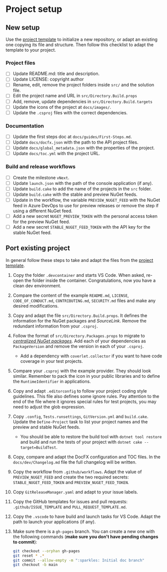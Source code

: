 # Project setup

## New setup

Use the [project template](https://github.com/pleonex/template-csharp) to
initialize a new repository, or adapt an existing one copying its file and
structure. Then follow this checklist to adapt the template to your project.

### Project files

- [ ] Update README.md: title and description.
- [ ] Update LICENSE: copyright author
- [ ] Rename, edit, remove the project folders inside `src/` and the solution
      file.
- [ ] Edit the project name and URL in `src/Directory.Build.props`
- [ ] Add, remove, update dependencies in `src/Directory.Build.targets`
- [ ] Update the icons of the project at `docs/images/`.
- [ ] Update the `.csproj` files with the correct dependencies.

### Documentation

- [ ] Update the first steps doc at `docs/guides/First-Steps.md`.
- [ ] Update `docs/docfx.json` with the path to the API project files.
- [ ] Update `docs/global_metadata.json` with the properties of the project.
- [ ] Update `docs/toc.yml` with the project URL.

### Build and release workflows

- [ ] Create the milestone `vNext`.
- [ ] Update `launch.json` with the path of the console application (if any).
- [ ] Update `build.cake` to add the name of the projects in the `src` folder.
- [ ] Update `build.cake` with the stable and preview NuGet feeds.
- [ ] Update in the workflow, the variable `PREVIEW_NUGET_FEED` with the NuGet
      feed in Azure DevOps to use for preview releases or remove the step if
      using a different NuGet feed.
- [ ] Add a new secret `NUGET_PREVIEW_TOKEN` with the personal access token for
      the preview NuGet feed.
- [ ] Add a new secret `STABLE_NUGET_FEED_TOKEN` with the API key for the stable
      NuGet feed.

## Port existing project

In general follow these steps to take and adapt the files from the
[project template](https://github.com/pleonex/template-csharp).

1. Copy the folder `.devcontainer` and starts VS Code. When asked, re-open the
   folder inside the container. Congratulations, now you have a clean dev
   environment.

2. Compare the content of the example `README.md`, `LICENSE`,
   `CODE_OF_CONDUCT.md`, `CONTRIBUTING.md`, `SECURITY.md` files and make any
   desired modifications.

3. Copy and adapt the file `src/Directory.Build.props`. It defines the
   information for the NuGet packages and _SourceLink_. Remove the redundant
   information from your `.csproj`.

4. Follow the format of `src/Directory.Packages.props` to migrate to
   [_centralized NuGet packages_](https://github.com/NuGet/Home/wiki/Centrally-managing-NuGet-package-versions).
   Add each of your dependencies as `PackageVersion` and remove the version in
   each of your `.csproj`.

   - Add a dependency with `coverlet.collector` if you want to have code
     coverage in your test projects.

5. Compare your `.csproj` with the example provider. They should look similar.
   Remember to pack the icon in your public libraries and to define the
   `RuntimeIdentifier` in applications.

6. Copy and adapt `.editorconfig` to follow your project coding style
   guidelines. This file also defines some ignore rules. Pay attention to the
   end of the file where it ignores special rules for test projects, you may
   need to adjust the glob expression.

7. Copy `.config`, `Tests.runsettings`, `GitVersion.yml` and `build.cake`.
   Update the `Define-Project` task to list your project names and the preview
   and stable NuGet feeds.

   - You should be able to restore the build tool with `dotnet tool restore` and
     build and run the tests of your project with
     `dotnet cake --target=BuildTest`.

8. Copy, compare and adapt the DocFX configuration and TOC files. In the
   `docs/dev/Changelog.md` file the full changelog will be written.

9. Copy the workflow from `.github/workflows`. Adapt the value of
   `PREVIEW_NUGET_FEED` and create the two required secrets:
   `STABLE_NUGET_FEED_TOKEN` and `PREVIEW_NUGET_FEED_TOKEN`.

10. Copy `GitReleaseManager.yaml` and adapt to your issue labels.

11. Copy the GitHub templates for issues and pull requests:
    `.github/ISSUE_TEMPLATE` and `PULL_REQUEST_TEMPLATE.md`.

12. Copy the `.vscode` to have build and launch tasks for VS Code. Adapt the
    path to launch your applications (if any).

13. Make sure there is a `gh-pages` branch. You can create a new one with the
    following commands (**make sure you don't have pending changes to commit**):

    ```sh
    git checkout --orphan gh-pages
    git reset * .*
    git commit --allow-empty -m ":sparkles: Initial doc branch"
    git checkout -b main
    ```
